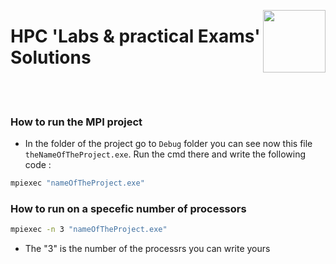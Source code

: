 <p><a href="https://www.asu.edu.eg/"><img align="right" src="https://ums.asu.edu.eg/images/logo.png" width="100" /></a></p>
<div align=left>
<h1>
  HPC 'Labs & practical Exams' Solutions
</h1>
</div>
<br>
<br>

### How to run the MPI project
- In the folder of the project go to `Debug` folder you can see now this file `theNameOfTheProject.exe`. Run the cmd there and write the following code :
```bash
mpiexec "nameOfTheProject.exe"
```
### How to run on a specefic number of processors
```bash
mpiexec -n 3 "nameOfTheProject.exe"
```
- The "3" is the number of the processrs you can write yours
